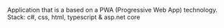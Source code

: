 Application that is a based on a PWA (Progressive Web App) technology. 
Stack:  c#, css, html, typescript & asp.net core
